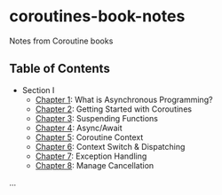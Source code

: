 # coroutines-book-notes
Notes from Coroutine books

## Table of Contents
- Section I
   - [Chapter 1](section-01/What-is-Asynchronous-Programming): What is Asynchronous Programming?
   - [Chapter 2](section-01/Getting-Started-With-Coroutines): Getting Started with Coroutines
   - [Chapter 3](section-01/Suspending-Functions): Suspending Functions
   - [Chapter 4](section-01/Async-Await): Async/Await
   - [Chapter 5](section-01/Coroutine-Context): Coroutine Context
   - [Chapter 6](section-01/Context-Switch&Dispatching): Context Switch & Dispatching
   - [Chapter 7](section-01/Context-Switch&Dispatching): Exception Handling
   - [Chapter 8](section-01/Manage-Cancellation): Manage Cancellation

...
